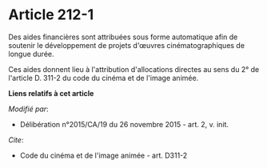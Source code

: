 # Article 212-1

Des aides financières sont attribuées sous forme automatique afin de soutenir le développement de projets d'œuvres
cinématographiques de longue durée.

Ces aides donnent lieu à l'attribution d'allocations directes au sens du 2° de l'article D. 311-2 du code du cinéma et de
l'image animée.

**Liens relatifs à cet article**

_Modifié par_:

  - Délibération n°2015/CA/19 du 26 novembre 2015 - art. 2, v. init.

_Cite_:

  - Code du cinéma et de l'image animée - art. D311-2
